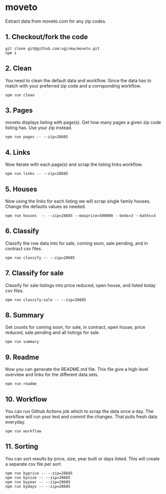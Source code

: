 # moveto
Extract data from moveto.com for any zip codes.

## 1. Checkout/fork the code

    git clone git@github.com:xgirma/moveto.git
    npm i

## 2. Clean
You need to clean the default data and workflow. Since the data has to match with your preferred zip code and a corrsponding workflow.

    npm run clean

## 3. Pages
moveto displays listing with page(s). Get how many pages a given zip code listing has. Use your zip instead.

    npm run pages -- --zip=28685

## 4. Links
Now iterate with each page(s) and scrap the listing links.workflow.

    npm run links -- --zip=28685

## 5. Houses
Now using the links for each listing we will scrap single family houses. Change the defaults values as needed.

    npm run houses  -- --zip=28685 --maxprice=500000 --beds=3 --baths=3


## 6. Classify
Classify the row data into for sale, coming soon, sale pending, and in contract csv files.

    npm run classify -- --zip=28685

## 7. Classify for sale
Classify for sale listings into price reduced, open house, and listed today csv files.

    npm run classify:sale -- --zip=28685

## 8. Summary
Get counts for coming soon, for sale, in contract, open house, price reduced, sale pending and all listings for sale.

    npm run summary

## 9. Readme
Now you can generate the README.md file. This file give a high level overview and links for the different data sets.

    npm run readme

## 10. Workflow
You can run Github Actions job which to scrap the data once a day. The workflow will run your test and commit the changes. That pulls fresh data everyday.

    npm run workflow

## 11. Sorting
You can sort results by price, size, year built or days listed. This will create a separate csv file per sort.

    npm run byprice -- --zip=28685
    npm run bysize -- --zip=28685
    npm run byyear -- --zip=28685
    npm run bydays -- --zip=28685
